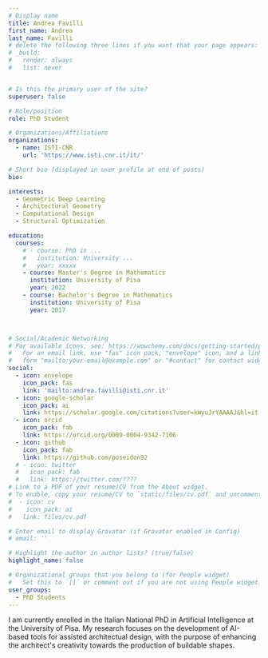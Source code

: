 ```yaml
---
# Display name
title: Andrea Favilli
first_name: Andrea
last_name: Favilli
# delete the following three lines if you want that your page appears:
# _build:
#   render: always
#   list: never


# Is this the primary user of the site?
superuser: false

# Role/position
role: PhD Student 

# Organizations/Affiliations
organizations:
  - name: ISTI-CNR
    url: 'https://www.isti.cnr.it/it/'

# Short bio (displayed in user profile at end of posts)
bio: 

interests:
  - Geometric Deep Learning
  - Architectural Geometry
  - Computational Design
  - Structural Optimization

education:
  courses:
    # - course: PhD in ...
    #   institution: University ...
    #   year: xxxxx
    - course: Master's Degree in Mathematics
      institution: University of Pisa
      year: 2022
    - course: Bachelor's Degree in Mathematics
      institution: University of Pisa
      year: 2017



# Social/Academic Networking
# For available icons, see: https://wowchemy.com/docs/getting-started/page-builder/#icons
#   For an email link, use "fas" icon pack, "envelope" icon, and a link in the
#   form "mailto:your-email@example.com" or "#contact" for contact widget.
social:
  - icon: envelope
    icon_pack: fas
    link: 'mailto:andrea.favilli@isti.cnr.it'
  - icon: google-scholar
    icon_pack: ai
    link: https://scholar.google.com/citations?user=kWyuJrYAAAAJ&hl=it
  - icon: orcid
    icon_pack: fab
    link: https://orcid.org/0009-0004-9342-7106	
  - icon: github
    icon_pack: fab
    link: https://github.com/poseidon92
  # - icon: twitter
  #   icon_pack: fab
  #   link: https://twitter.com/????
# Link to a PDF of your resume/CV from the About widget.
# To enable, copy your resume/CV to `static/files/cv.pdf` and uncomment the lines below.
#  - icon: cv
#    icon_pack: ai
#   link: files/cv.pdf

# Enter email to display Gravatar (if Gravatar enabled in Config)
# email: ''

# Highlight the author in author lists? (true/false)
highlight_name: false

# Organizational groups that you belong to (for People widget)
#   Set this to `[]` or comment out if you are not using People widget.
user_groups:
  - PhD Students
---
```


I am currently enrolled in the Italian National PhD in Artificial Intelligence at the University of Pisa. My research focuses on the development of AI-based tools for assisted architectual design, with the purpose of enhancing the architect's creativity towards the production of buildable shapes. 